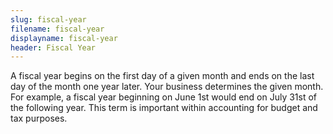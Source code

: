```yaml
---
slug: fiscal-year
filename: fiscal-year
displayname: fiscal-year
header: Fiscal Year
---
```


A fiscal year begins on the first day of a given month and ends on the last day of the month one year later. Your business determines the given month. For example, a fiscal year beginning on June 1st would end on July 31st of the following year. This term is important within accounting for budget and tax purposes.
